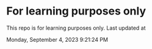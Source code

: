 # For learning purposes only
This repo is for learning purposes only.
Last updated at

Monday, September 4, 2023 9:21:24 PM


